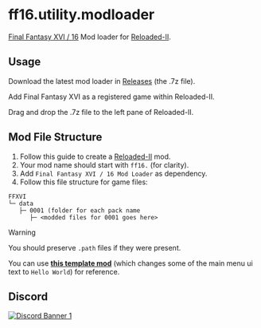 # ff16.utility.modloader

[Final Fantasy XVI / 16](https://store.steampowered.com/app/2515020/FINAL_FANTASY_XVI/) Mod loader for [Reloaded-II](https://github.com/Reloaded-Project/Reloaded-II).

## Usage

Download the latest mod loader in [Releases](https://github.com/Nenkai/ff16.utility.modloader/releases) (the .7z file).

Add Final Fantasy XVI as a registered game within Reloaded-II.

Drag and drop the .7z file to the left pane of Reloaded-II.

## Mod File Structure

1. Follow this guide to create a [Reloaded-II](https://reloaded-project.github.io/Reloaded-II/CreatingMods/) mod.
2. Your mod name should start with `ff16.` (for clarity).
3. Add `Final Fantasy XVI / 16 Mod Loader` as dependency.
4. Follow this file structure for game files:

```
FFXVI
└─ data
   ├─ 0001 (folder for each pack name
      ├─ <modded files for 0001 goes here>
```

> [!WARNING]
> You should preserve `.path` files if they were present.

You can use [**this template mod**](https://github.com/Nenkai/ff16.utility.modloader/releases/tag/template-1.0.0) (which changes some of the main menu ui text to `Hello World`) for reference.

## Discord

<a href="https://discord.gg/D7jhUDfYZh">
  <img src="https://discordapp.com/api/guilds/1284918645675397140/widget.png?style=banner2" alt="Discord Banner 1"/>
</a>

